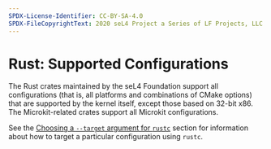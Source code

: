 ```yaml
---
SPDX-License-Identifier: CC-BY-SA-4.0
SPDX-FileCopyrightText: 2020 seL4 Project a Series of LF Projects, LLC.
---
```


# Rust: Supported Configurations

The Rust crates maintained by the seL4 Foundation support all configurations (that is, all platforms and combinations of CMake options) that are supported by the kernel itself, except those based on 32-bit x86. The Microkit-related crates support all Microkit configurations.

See the [Choosing a `--target` argument for `rustc`](./how-to-use.md#target-spec) section for information about how to target a particular configuration using `rustc`.
